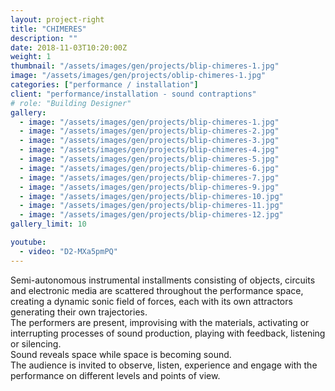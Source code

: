 ```yaml
---
layout: project-right
title: "CHIMERES"
description: ""
date: 2018-11-03T10:20:00Z
weight: 1
thumbnail: "/assets/images/gen/projects/blip-chimeres-1.jpg"
image: "/assets/images/gen/projects/oblip-chimeres-1.jpg"
categories: ["performance / installation"]
client: "performance/installation - sound contraptions"
# role: "Building Designer"
gallery:
  - image: "/assets/images/gen/projects/blip-chimeres-1.jpg"
  - image: "/assets/images/gen/projects/blip-chimeres-2.jpg"
  - image: "/assets/images/gen/projects/blip-chimeres-3.jpg"
  - image: "/assets/images/gen/projects/blip-chimeres-4.jpg"
  - image: "/assets/images/gen/projects/blip-chimeres-5.jpg"
  - image: "/assets/images/gen/projects/blip-chimeres-6.jpg"
  - image: "/assets/images/gen/projects/blip-chimeres-7.jpg"
  - image: "/assets/images/gen/projects/blip-chimeres-9.jpg"
  - image: "/assets/images/gen/projects/blip-chimeres-10.jpg"
  - image: "/assets/images/gen/projects/blip-chimeres-11.jpg"
  - image: "/assets/images/gen/projects/blip-chimeres-12.jpg"
gallery_limit: 10

youtube:
  - video: "D2-MXa5pmPQ"
---
```

Semi-autonomous instrumental installments consisting of objects, circuits and electronic media are scattered throughout the performance space, creating a dynamic sonic field of forces, each with its own attractors generating their own trajectories.  
The performers are present, improvising with the materials, activating or interrupting processes of sound production, playing with feedback, listening or silencing.  
Sound reveals space while space is becoming sound.  
The audience is invited to observe, listen, experience and engage with the performance on different levels and points of view.

<!-- {% include framework/shortcodes/youtube.html id='FGW_SlUhmuA' %} -->
